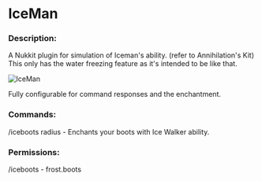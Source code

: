 # IceMan
### Description:
A Nukkit plugin for simulation of Iceman's ability. (refer to Annihilation's Kit)
This only has the water freezing feature as it's intended to be like that.

![IceMan](https://imgur.com/ZSup6g5)

Fully configurable for command responses and the enchantment.

### Commands:
/iceboots radius - Enchants your boots with Ice Walker ability.

### Permissions:
/iceboots - frost.boots
